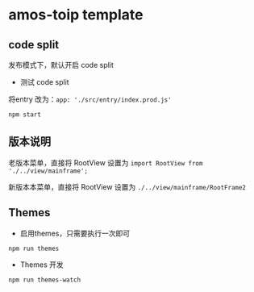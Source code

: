 # amos-toip template

## code split

发布模式下，默认开启 code split

* 测试 code split

将entry 改为：`app: './src/entry/index.prod.js'`

```bash
npm start
```

## 版本说明

老版本菜单，直接将 RootView 设置为 `import RootView from './../view/mainframe';`

新版本本菜单，直接将 RootView 设置为 `./../view/mainframe/RootFrame2`

## Themes

* 启用themes，只需要执行一次即可

```bash
npm run themes
```

* Themes 开发

```bash
npm run themes-watch
```
